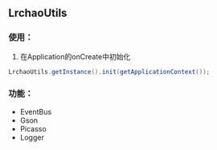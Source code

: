 ## LrchaoUtils

### 使用：

1. 在Application的onCreate中初始化


```java
LrchaoUtils.getInstance().init(getApplicationContext());
```

### 功能：

 - EventBus
 - Gson
 - Picasso
 - Logger